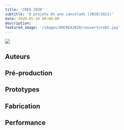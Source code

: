 ```yaml
---
title: 'CREA 2020'
subtitle: 'O projeto do ano cancelado (2020/2021)'
date: 2020-05-26 00:00:00
description: 
featured_image: '/images/00CREA2020/couverture02.jpg'
---
```


![](/images/00CREA2020/couverture01.png)

## Auteurs


## Pré-production


## Prototypes



## Fabrication 



## Performance
